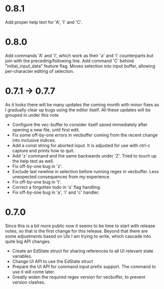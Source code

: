 # 0.8.1
Add proper help text for 'A', 'I' and 'C'.

# 0.8.0
Add commands 'A' and 'I', which work as their 'a' and 'i' counterparts but join with the preceding/following line.
Add command 'C' behind "initial_input_data" feature flag. Moves selection into input buffer, allowing per-character editing of selection.

# 0.7.1 -> 0.7.7
As it looks there will be many updates the coming month with minor fixes as I gradually clear up bugs
using the editor itself. All these updates will be grouped in under this note

* Configure the vec-buffer to consider itself saved immediately after opening a new file, until first edit.
* Fix some off-by-one errors in vecbuffer coming from the recent change into inclusive indices.
* Add a const string for aborted input. It is adjusted for use with ctrl-c capture and prints how to quit.
* Add 'z' command and the same backwards under 'Z'. Tried to touch up the help text as well.
* Fix off-by-one bug in 'z'.
* Exclude last newline in selection before running regex in vecbuffer. Less unexpected consequences from my experience.
* Fix off-by-one bug in 't'.
* Correct a forgotten todo in 's' flag handling.
* Fix off-by-one bug in 'a', 'i' and 'c' handler.

# 0.7.0
Since this is a bit more public now it seems to be time to start with release notes, so that is the
first change for this release. Beyond that there are some adjustments based on UIs I am trying to write,
which cascade into quite big API changes.

* Create an EdState struct for sharing references to all UI relevant state variables.
* Change UI API to use the EdState struct
* Prepare the UI API for command input prefix support. The command to use it will come later.
* Greatly widen the required regex version for vecbuffer, to prevent version clashes.
